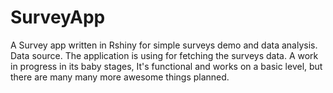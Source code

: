 # SurveyApp
A Survey app written in Rshiny for simple surveys demo and data analysis. Data source. The application is using for fetching the surveys data. A work in progress in its baby stages,  It's functional and works on a basic level, but there are many many more awesome things planned.
